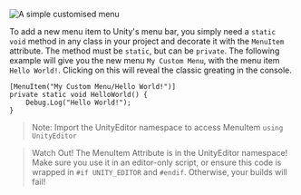 ![A simple customised menu](./simple.png)

To add a new menu item to Unity's menu bar, you simply need a `static void` method in any class in your project and decorate it with the `MenuItem` attribute. The method must be `static`, but can be `private`. The following example will give you the new menu `My Custom Menu`, with the menu item `Hello World!`. Clicking on this will reveal the classic greating in the console.

```
[MenuItem("My Custom Menu/Hello World!")]
private static void HelloWorld() {
	Debug.Log("Hello World!");
}
```

> Note: Import the UnityEditor namespace to access MenuItem `using UnityEditor`

> Watch Out! The MenuItem Attribute is in the UnityEditor namespace! Make sure you use it in an editor-only script, or ensure this code is wrapped in `#if UNITY_EDITOR` and `#endif`. Otherwise, your builds will fail!